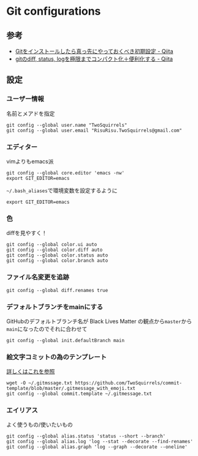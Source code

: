 # Git configurations

## 参考

- [Gitをインストールしたら真っ先にやっておくべき初期設定 - Qiita](https://qiita.com/wnoguchi/items/f7358a227dfe2640cce3)
- [gitのdiff, status, logを極限までコンパクト化＋便利化する - Qiita](https://qiita.com/yuya_presto/items/ef199e08021dea777715)

## 設定

### ユーザー情報

名前とメアドを指定

```shell
git config --global user.name "TwoSquirrels"
git config --global user.email "RisuRisu.TwoSquirrels@gmail.com"
```

### エディター

vimよりもemacs派

```shell
git config --global core.editor 'emacs -nw'
export GIT_EDITOR=emacs
```

`~/.bash_aliases`で環境変数を設定するように

```shell
export GIT_EDITOR=emacs
```

### 色

diffを見やすく！

```shell
git config --global color.ui auto
git config --global color.diff auto
git config --global color.status auto
git config --global color.branch auto
```

### ファイル名変更を追跡

```shell
git config --global diff.renames true
```

### デフォルトブランチをmainにする

GitHubのデフォルトブランチ名が Black Lives Matter の観点から`master`から`main`になったのでそれに合わせて

```shell
git config --global init.defaultBranch main
```

### 絵文字コミットの為のテンプレート

[詳しくはこれを参照](https://github.com/TwoSquirrels/commit-template)

```shell
wget -O ~/.gitmssage.txt https://github.com/TwoSquirrels/commit-template/blob/master/.gitmessage_with_emoji.txt 
git config --global commit.template ~/.gitmessage.txt
```

### エイリアス

よく使うもの/使いたいもの

```shell
git config --global alias.status 'status --short --branch'
git config --global alias.log 'log --stat --decorate --find-renames'
git config --global alias.graph 'log --graph --decorate --oneline'
```
